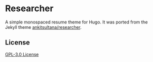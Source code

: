 # Researcher

A simple monospaced resume theme for Hugo. It was ported from
the Jekyll theme [ankitsultana/researcher](https://github.com/ankitsultana/researcher).

## License
[GPL-3.0 License](https://github.com/ojroques/hugo-researcher/blob/master/LICENSE)
